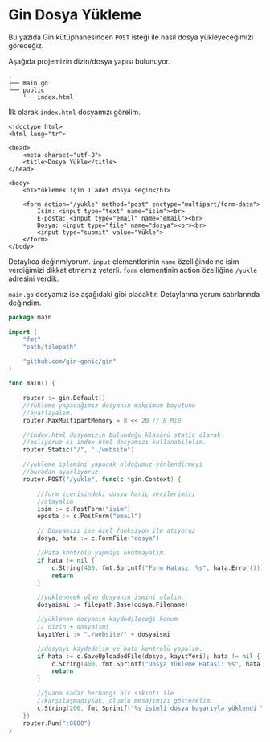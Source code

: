 # Gin Dosya Yükleme

Bu yazıda Gin kütüphanesinden `POST` isteği ile nasıl dosya yükleyeceğimizi göreceğiz.

Aşağıda projemizin dizin/dosya yapısı bulunuyor.

```text
.
├── main.go
└── public
    └── index.html
```

İlk olarak `index.html` dosyamızı görelim.

```markup
<!doctype html>
<html lang="tr">

<head>
    <meta charset="utf-8">
    <title>Dosya Yükle</title>
</head>

<body>
    <h1>Yüklemek için 1 adet dosya seçin</h1>

    <form action="/yukle" method="post" enctype="multipart/form-data">
        İsim: <input type="text" name="isim"><br>
        E-posta: <input type="email" name="email"><br>
        Dosya: <input type="file" name="dosya"><br><br>
        <input type="submit" value="Yükle">
    </form>
</body>
```

Detaylıca değinmiyorum. `input` elementlerinin `name` özelliğinde ne isim verdiğimizi dikkat etmemiz yeterli. `form` elementinin action özelliğine `/yukle` adresini verdik.

`main.go` dosyamız ise aşağıdaki gibi olacaktır. Detaylarına yorum satırlarında değindim.

```go
package main

import (
	"fmt"
	"path/filepath"

	"github.com/gin-gonic/gin"
)

func main() {

	router := gin.Default()
	//Yükleme yapacağımız dosyanın maksimum boyutunu
	//ayarlayalım.
	router.MaxMultipartMemory = 8 << 20 // 8 MiB

	//index.html dosyamızın bulunduğu klasörü static olarak
	//ekliyoruz ki index.html dosyamızı kullanabilelim.
	router.Static("/", "./website")

	//yukleme işlemini yapacak olduğumuz yönlendirmeyi
	//buradan ayarlıyoruz.
	router.POST("/yukle", func(c *gin.Context) {

		//form içerisindeki dosya hariç verilerimizi
		//atayalım
		isim := c.PostForm("isim")
		eposta := c.PostForm("email")

		// Dosyamızı ise özel fonksiyon ile atıyoruz
		dosya, hata := c.FormFile("dosya")

		//Hata kontrolü yapmayı unutmayalım.
		if hata != nil {
			c.String(400, fmt.Sprintf("Form Hatası: %s", hata.Error()))
			return
		}

		//yüklenecek olan dosyanın ismini alalım.
		dosyaismi := filepath.Base(dosya.Filename)

		//yüklenen dosyanın kaydedileceği konum
		// dizin + dosyaismi
		kayıtYeri := "./website/" + dosyaismi

		//dosyayı kaydedelim ve hata kontrolü yapalım.
		if hata := c.SaveUploadedFile(dosya, kayıtYeri); hata != nil {
			c.String(400, fmt.Sprintf("Dosya Yükleme Hatası: %s", hata.Error()))
			return
		}

		//Şuana kadar herhangi bir sıkıntı ile
		//karşılaşmadıysak, olumlu mesajımızı gösterelim.
		c.String(200, fmt.Sprintf("%s isimli dosya başarıyla yüklendi \nİsim: %s\nE-posta: %s", dosya.Filename, isim, eposta))
	})
	router.Run(":8080")
}
```

